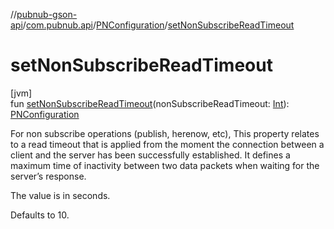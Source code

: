 //[pubnub-gson-api](../../../index.md)/[com.pubnub.api](../index.md)/[PNConfiguration](index.md)/[setNonSubscribeReadTimeout](set-non-subscribe-read-timeout.md)

# setNonSubscribeReadTimeout

[jvm]\
fun [setNonSubscribeReadTimeout](set-non-subscribe-read-timeout.md)(nonSubscribeReadTimeout: [Int](https://kotlinlang.org/api/latest/jvm/stdlib/kotlin/-int/index.html)): [PNConfiguration](index.md)

For non subscribe operations (publish, herenow, etc), This property relates to a read timeout that is applied from the moment the connection between a client and the server has been successfully established. It defines a maximum time of inactivity between two data packets when waiting for the server’s response.

The value is in seconds.

Defaults to 10.
